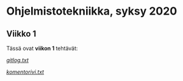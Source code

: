 # Ohjelmistotekniikka, syksy 2020

## Viikko 1

Tässä ovat **viikon 1** tehtävät:

[*gitlog.txt*](https://github.com/juliapalorinne/ot-harjoitustyo/blob/main/laskarit/viikko1/gitlog.txt)

[*komentorivi.txt*](https://github.com/juliapalorinne/ot-harjoitustyo/blob/main/laskarit/viikko1/komentorivi.txt)
